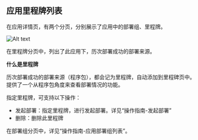 ## 应用里程牌列表

在应用详情页，有两个分页，分别展示了应用中的部署组、里程牌。

![Alt text](https://github.com/jdcloudcom/cn/blob/edit/image/CodeDeploy/Ch/Oper-4%EF%BC%88Ch%EF%BC%89.png)

在里程牌分页中，列出了此应用下，历次部署成功的部署来源。

**什么是里程牌**

历次部署成功的部署来源（程序包），都会记为里程牌，自动添加到里程碑页中。提供了一个从程序包角度来查看部署情况的功能。

指定里程牌，可支持以下操作：

- 发起部署：指定里程牌，进行发起部署。详见“操作指南-发起部署”
- 删除：删除此里程牌

在部署组分页中，详见“操作指南-应用部署组列表”。
